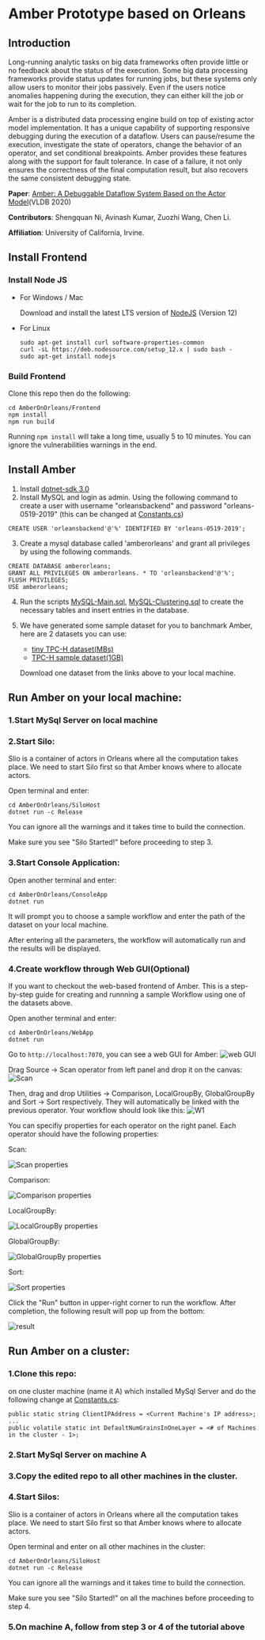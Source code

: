 # Amber Prototype based on Orleans

## Introduction
Long-running analytic tasks on big data frameworks often provide little or no feedback about the status of the execution. Some big  data  processing frameworks provide status updates for running jobs, but these  systems  only  allow  users  to  monitor  their  jobs passively.  Even if the users notice anomalies happening during  the  execution,  they  can  either  kill  the  job  or wait for the job to run to its completion.

Amber is a distributed data processing engine build on top of existing actor model implementation. It has a unique capability of supporting responsive debugging during the execution of a dataflow. Users can pause/resume the execution, investigate the state of operators, change the behavior of an operator, and set conditional breakpoints. Amber provides these features along with the support for fault tolerance. In case of a failure, it not only ensures the correctness of the final computation result, but also recovers the same consistent debugging state.

**Paper**: [Amber: A Debuggable Dataflow System Based on the
Actor Model](http://www.vldb.org/pvldb/vol13/p740-kumar.pdf)(VLDB 2020)

**Contributors**: Shengquan Ni, Avinash Kumar, Zuozhi Wang, Chen Li.

**Affiliation**: University of California, Irvine.

## Install Frontend

### Install Node JS

- For Windows / Mac

  Download and install the latest LTS version of [NodeJS](https://nodejs.org/en/) (Version 12)

- For Linux
  ```
  sudo apt-get install curl software-properties-common
  curl -sL https://deb.nodesource.com/setup_12.x | sudo bash -
  sudo apt-get install nodejs
  ```

### Build Frontend
Clone this repo then do the following:
```
cd AmberOnOrleans/Frontend
npm install
npm run build
```
Running `npm install` will take a long time, usually 5 to 10 minutes. You can ignore the vulnerabilities warnings in the end.

## Install Amber

1. Install [dotnet-sdk 3.0](https://dotnet.microsoft.com/download)
2. Install MySQL and login as admin. Using the following command to create a user with username "orleansbackend" and password "orleans-0519-2019" (this can be changed at [Constants.cs](https://github.com/Hiseen/OrleansExp/blob/master/TexeraOrleansPrototype/Utilities/Constants.cs))
```
CREATE USER 'orleansbackend'@'%' IDENTIFIED BY 'orleans-0519-2019';
```
3. Create a mysql database called 'amberorleans' and grant all privileges by using the following commands.
```
CREATE DATABASE amberorleans;
GRANT ALL PRIVILEGES ON amberorleans. * TO 'orleansbackend'@'%';
FLUSH PRIVILEGES;
USE amberorleans;
```
4. Run the scripts [MySQL-Main.sql](https://github.com/dotnet/orleans/blob/master/src/AdoNet/Shared/MySQL-Main.sql), [MySQL-Clustering.sql](https://github.com/dotnet/orleans/blob/master/src/AdoNet/Orleans.Clustering.AdoNet/MySQL-Clustering.sql) to create the necessary tables and insert entries in the database. 

5. We have generated some sample dataset for you to banchmark Amber, here are 2 datasets you can use:
   - [tiny TPC-H dataset(MBs)](https://drive.google.com/file/d/1S0TFQ80D6xqZcUECqBAWNGc9XW6AttCs/view?usp=sharing)
   - [TPC-H sample dataset(1GB)](https://drive.google.com/file/d/1h4zVUABmMp9dA2YXb2faH4O9ULUDcimY/view?usp=sharing)
   
   Download one dataset from the links above to your local machine.

## Run Amber on your local machine:
### 1.Start MySql Server on local machine
### 2.Start Silo:
Slio is a container of actors in Orleans where all the computation takes place. We need to start Silo first so that Amber knows where to allocate actors.

Open terminal and enter:
```
cd AmberOnOrleans/SiloHost
dotnet run -c Release
```
You can ignore all the warnings and it takes time to build the connection.

Make sure you see "Silo Started!" before proceeding to step 3.
### 3.Start Console Application:
Open another terminal and enter:
```
cd AmberOnOrleans/ConsoleApp
dotnet run
```
It will prompt you to choose a sample workflow and enter the path of the dataset on your local machine.

After entering all the parameters, the workflow will automatically run and the results will be displayed.
### 4.Create workflow through Web GUI(Optional)
If you want to checkout the web-based frontend of Amber. This is a step-by-step guide for creating and runnning a sample Workflow using one of the datasets above.

Open another terminal and enter:
```
cd AmberOnOrleans/WebApp
dotnet run
```

Go to `http://localhost:7070`, you can see a web GUI for Amber:
![web GUI](http://drive.google.com/uc?export=view&id=15_-lT_asJ6YzePln4tVvvNrGRnoqK7Th)

Drag Source -> Scan operator from left panel and drop it on the canvas:
![Scan](http://drive.google.com/uc?export=view&id=1OJ-MsaK5ISMuyzuWuXjX_W5KpzyVc_yX)

Then, drag and drop Utilities -> Comparison, LocalGroupBy, GlobalGroupBy and Sort -> Sort respectively. They will automatically be linked with the previous operator. Your workflow should look like this:
![W1](http://drive.google.com/uc?export=view&id=1mvv7J6QVYEXHEQKYQRmuGwrn1pBy6mMo)

You can specifiy properties for each operator on the right panel. Each operator should have the following properties:

Scan:

![Scan properties](http://drive.google.com/uc?export=view&id=1qf2q8eEglarhQ1mr3ajF5L6DNHQLtcrX)

Comparison:

![Comparison properties](http://drive.google.com/uc?export=view&id=1lBGkUF4tIyry5zqkQVgvogRgZoHCQgZP)

LocalGroupBy:

![LocalGroupBy properties](http://drive.google.com/uc?export=view&id=1C_EYg2g6S9FT_xFI_Su5CGYWfuXVFgYi)

GlobalGroupBy:

![GlobalGroupBy properties](http://drive.google.com/uc?export=view&id=1YFiRbyXZzszDGM2e8sY3JN8Uzmiha1Ms)

Sort:

![Sort properties](http://drive.google.com/uc?export=view&id=1QzqOalYv4oMBMnx23orl6gMlMtn1MY-v)

Click the "Run" button in upper-right corner to run the workflow. After completion, the following result will pop up from the bottom:

![result](http://drive.google.com/uc?export=view&id=1HG7cnoXKgXdpjYFX4r2DZkuga8JaFP19)


## Run Amber on a cluster:
### 1.Clone this repo:
on one cluster machine (name it A) which installed MySql Server and do the following change at [Constants.cs](https://github.com/Hiseen/OrleansExp/blob/master/TexeraOrleansPrototype/Utilities/Constants.cs):
```
public static string ClientIPAddress = <Current Machine's IP address>;
...
public volatile static int DefaultNumGrainsInOneLayer = <# of Machines in the cluster - 1>;
```
### 2.Start MySql Server on machine A
### 3.Copy the edited repo to all other machines in the cluster.
### 4.Start Silos:
Slio is a container of actors in Orleans where all the computation takes place. We need to start Silo first so that Amber knows where to allocate actors.

Open terminal and enter on all other machines in the cluster:
```
cd AmberOnOrleans/SiloHost
dotnet run -c Release
```
You can ignore all the warnings and it takes time to build the connection.

Make sure you see "Silo Started!" on all the machines before proceeding to step 4.
### 5.On machine A, follow from step 3 or 4 of the tutorial above

